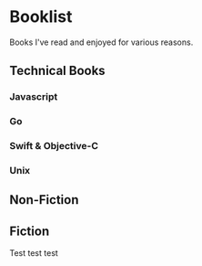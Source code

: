 # Booklist

Books I've read and enjoyed for various reasons.


## Technical Books

### Javascript

### Go

### Swift & Objective-C

### Unix

## Non-Fiction

## Fiction

Test test test
